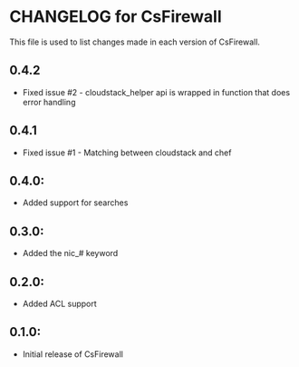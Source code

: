 # CHANGELOG for CsFirewall

This file is used to list changes made in each version of CsFirewall.

## 0.4.2

* Fixed issue #2 - cloudstack_helper api is wrapped in function that does error handling

## 0.4.1

* Fixed issue #1 - Matching between cloudstack and chef

## 0.4.0:

* Added support for searches

## 0.3.0: 

* Added the nic_# keyword

## 0.2.0:

* Added ACL support

## 0.1.0:

* Initial release of CsFirewall

